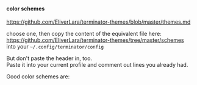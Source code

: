 #### color schemes

https://github.com/EliverLara/terminator-themes/blob/master/themes.md

choose one, then copy the content of the equivalent file here:\
https://github.com/EliverLara/terminator-themes/tree/master/schemes \
into your `~/.config/terminator/config`

But don't paste the header in, too.\
Paste it into your current profile and comment out lines you already had.


Good color schemes are:
